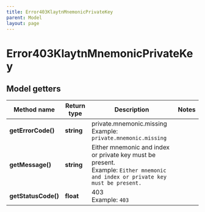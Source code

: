```yaml
---
title: Error403KlaytnMnemonicPrivateKey
parent: Model
layout: page
---
```


# Error403KlaytnMnemonicPrivateKey

## Model getters

Method name | Return type | Description | Notes
------------ | ------------- | ------------- | -------------
**getErrorCode()** | **string** | private.mnemonic.missing <br>Example: `private.mnemonic.missing` |
**getMessage()** | **string** | Either mnemonic and index or private key must be present. <br>Example: `Either mnemonic and index or private key must be present.` |
**getStatusCode()** | **float** | 403 <br>Example: `403` |

